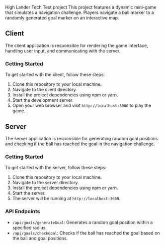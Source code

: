 High Lander Tech Test project 
This project features a dynamic mini-game that simulates a navigation challenge. Players navigate a ball marker to a randomly generated goal marker on an interactive map.

## Client

The client application is responsible for rendering the game interface, handling user input, and communicating with the server.

### Getting Started

To get started with the client, follow these steps:

1. Clone this repository to your local machine.
2. Navigate to the client directory.
3. Install the project dependencies using npm or yarn.
4. Start the development server.
5. Open your web browser and visit `http://localhost:3000` to play the game.
## Server

The server application is responsible for generating random goal positions and checking if the ball has reached the goal in the navigation challenge.

### Getting Started

To get started with the server, follow these steps:

1. Clone this repository to your local machine.
2. Navigate to the server directory.
3. Install the project dependencies using npm or yarn.
4. Start the server.
5. The server will be running at `http://localhost:3000`.

### API Endpoints

- `/api/goals/generateGoal`: Generates a random goal position within a specified radius.
- `/api/goals/checkGoal`: Checks if the ball has reached the goal based on the ball and goal positions.

